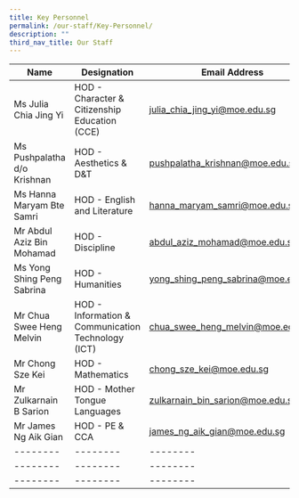 ```yaml
---
title: Key Personnel
permalink: /our-staff/Key-Personnel/
description: ""
third_nav_title: Our Staff
---
```

| Name | Designation | Email Address |
| -------- | -------- | -------- |
|Ms Julia Chia Jing Yi | HOD - Character & Citizenship Education (CCE) |julia_chia_jing_yi@moe.edu.sg |
| Ms Pushpalatha d/o Krishnan     | HOD - Aesthetics & D&T     | pushpalatha_krishnan@moe.edu.sg     |
| Ms Hanna Maryam Bte Samri | HOD - English and Literature | hanna_maryam_samri@moe.edu.sg |
| Mr Abdul Aziz Bin Mohamad | HOD - Discipline | abdul_aziz_mohamad@moe.edu.sg |
| Ms Yong Shing Peng Sabrina | HOD - Humanities | yong_shing_peng_sabrina@moe.edu.sg |
| Mr Chua Swee Heng Melvin   | HOD - Information & Communication Technology (ICT) | chua_swee_heng_melvin@moe.edu.sg |
| Mr Chong Sze Kei | HOD - Mathematics | chong_sze_kei@moe.edu.sg |
| Mr Zulkarnain B Sarion  | HOD - Mother Tongue Languages | zulkarnain_bin_sarion@moe.edu.sg |
| Mr James Ng Aik Gian | HOD - PE & CCA | james_ng_aik_gian@moe.edu.sg |
| -------- | -------- | -------- |
| -------- | -------- | -------- |
| -------- | -------- | -------- |
